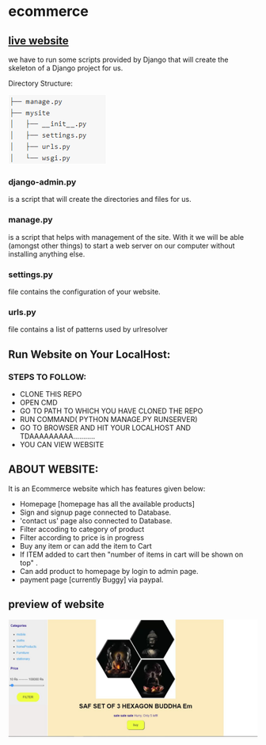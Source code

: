 # ecommerce

## [live website](https://jumpkart.herokuapp.com/startpage/)

we have to run some scripts provided by Django that will create the skeleton of a Django project for us.

Directory Structure:

![alt text](https://github.com/Dheeraj-1999/ecommerce/blob/master/screenshots/1.PNG)

### django-admin.py 
is a script that will create the directories and files for us.


### manage.py 
is a script that helps with management of the site. 
With it we will be able (amongst other things) to start a web server on our computer without installing anything else.

### settings.py
file contains the configuration of your website.

### urls.py 
file contains a list of patterns used by urlresolver


## Run Website on Your LocalHost:

### STEPS TO FOLLOW:
- CLONE THIS REPO
- OPEN CMD
- GO TO PATH TO WHICH YOU HAVE CLONED THE REPO
- RUN COMMAND( PYTHON MANAGE.PY RUNSERVER)
- GO TO BROWSER AND HIT YOUR LOCALHOST AND TDAAAAAAAAA...........
- YOU CAN VIEW WEBSITE

## ABOUT WEBSITE:
It is an Ecommerce website which has features given below:
- Homepage [homepage has all the available products]
- Sign and signup page connected to Database.
- 'contact us' page also connected to Database.
- Filter accoding to category of product
- Filter according to price is in progress
- Buy any item or can add the item to Cart
- If ITEM added to cart then "number of items in cart will be shown on top" .
- Can add product to homepage by login to admin page.
- payment page [currently Buggy] via paypal.

## preview of website

![alt text](https://github.com/Dheeraj-1999/ecommerce/blob/master/web%20main.JPG)

